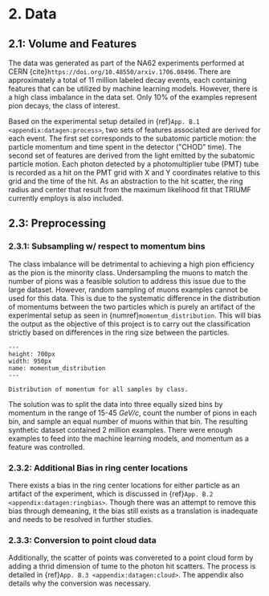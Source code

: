 # 2. Data 

## 2.1: Volume and Features

The data was generated as part of the NA62 experiments performed at CERN {cite}`https://doi.org/10.48550/arxiv.1706.08496`.  There are approximately a total of 11 million labeled decay events, each containing features that can be utilized by machine learning models. However, there is a high class imbalance in the data set. Only 10% of the examples represent pion decays, the class of interest.

Based on the experimental setup detailed in {ref}`App. B.1 <appendix:datagen:process>`, two sets of features associated are derived for each event. The first set corresponds to the subatomic particle motion: the particle momentum and time spent in the detector ("CHOD" time). The second set of features are derived from the light emitted by the subatomic particle motion. Each photon detected by a photomultiplier tube (PMT) tube is recorded as a hit on the PMT grid with X and Y coordinates relative to this grid and the time of the hit. As an abstraction to the hit scatter, the ring radius and center that result from the maximum likelihood fit that TRIUMF currently employs is also included.

## 2.3: Preprocessing

### 2.3.1: Subsampling w/ respect to momentum bins

The class imbalance will be detrimental to achieving a high pion efficiency as the pion is the minority class. Undersampling the muons to match the number of pions was a feasible solution to address this issue due to the large dataset. However, random sampling of muons examples cannot be used for this data. This is due to the systematic difference in the distribution of momentums between the two particles which is purely an artifact of the experimental setup as seen in {numref}`momentum_distribution`. This will bias the output as the objective of this project is to carry out the classification strictly based on differences in the ring size between the particles. 

```{figure} ../images/eda_p_dist.svg
---
height: 700px
width: 950px
name: momentum_distribution
---

Distribution of momentum for all samples by class. 
```

The solution was to split the data into three equally sized bins by momentum in the range of 15-45 *GeV/c*, count the number of pions in each bin, and sample an equal number of muons within that bin. The resulting synthetic dataset contained 2 million examples. There were enough examples to feed into the machine learning models, and momentum as a feature was controlled. 

### 2.3.2: Additional Bias in ring center locations 

There exists a bias in the ring center locations for either particle as an artifact of the experiment, which is discussed in {ref}`App. B.2 <appendix:datagen:ringbias>`. Though there was an attempt to remove this bias through demeaning, it the bias still exists as a translation is inadequate and needs to be resolved in further studies. 

### 2.3.3: Conversion to point cloud data 

Additionally, the scatter of points was convereted to a point cloud form by adding a thrid dimension of tume to the photon hit scatters. The process is detailed in {ref}`App. B.3 <appendix:datagen:cloud>`. The appendix also details why the conversion was necessary. 
